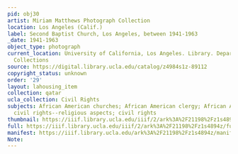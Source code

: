 ```yaml
---
pid: obj30
artist: Miriam Matthews Photograph Collection
location: Los Angeles (Calif.)
label: Second Baptist Church, Los Angeles, between 1941-1963
_date: 1941-1963
object_type: photograph
current_location: University of California, Los Angeles. Library. Department of Special
  Collections
source: https://digital.library.ucla.edu/catalog/z4984s1z-89112
copyright_status: unknown
order: '29'
layout: lahousing_item
collection: qatar
ucla_collection: Civil Rights
subjects: African American churches; African American clergy; African Americans--Religion;
  civil rights--religious aspects; civil rights
thumbnail: https://iiif.library.ucla.edu/iiif/2/ark%3A%2F21198%2Fz1s4894z/full/250,/0/default.jpg
full: https://iiif.library.ucla.edu/iiif/2/ark%3A%2F21198%2Fz1s4894z/full/full/0/default.jpg
manifest: https://iiif.library.ucla.edu/ark%3A%2F21198%2Fz1s4894z/manifest
Note: 
---
```

